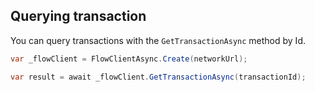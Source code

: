 ## Querying transaction

You can query transactions with the `GetTransactionAsync` method by Id.

```csharp
var _flowClient = FlowClientAsync.Create(networkUrl);

var result = await _flowClient.GetTransactionAsync(transactionId);
```